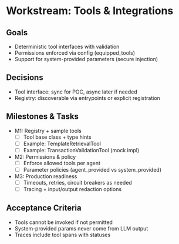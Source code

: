 # Workstream: Tools & Integrations

## Goals
- Deterministic tool interfaces with validation
- Permissions enforced via config (equipped_tools)
- Support for system-provided parameters (secure injection)

## Decisions
- Tool interface: sync for POC, async later if needed
- Registry: discoverable via entrypoints or explicit registration

## Milestones & Tasks
- M1: Registry + sample tools
  - [ ] Tool base class + type hints
  - [ ] Example: TemplateRetrievalTool
  - [ ] Example: TransactionValidationTool (mock impl)
- M2: Permissions & policy
  - [ ] Enforce allowed tools per agent
  - [ ] Parameter policies (agent_provided vs system_provided)
- M3: Production readiness
  - [ ] Timeouts, retries, circuit breakers as needed
  - [ ] Tracing + input/output redaction options

## Acceptance Criteria
- Tools cannot be invoked if not permitted
- System-provided params never come from LLM output
- Traces include tool spans with statuses
